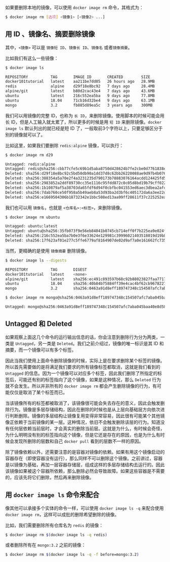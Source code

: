如果要删除本地的镜像，可以使用 `docker image rm` 命令，其格式为：

```bash 
$ docker image rm [选项] <镜像1> [<镜像2> ...]
```

## 用 ID 、镜像名、摘要删除镜像
其中，`<镜像>` 可以是 `镜像短 ID`、`镜像长 ID`、`镜像名` 或者`镜像摘要`。

比如我们有这么一些镜像：

```bash
$ docker image ls

REPOSITORY          TAG       IMAGE ID       CREATED        SIZE
docker101tutorial   latest    aa211be7dd05   26 hours ago   28.9MB
redis               alpine    d29f18e8bc92   7 days ago     28.4MB
alpine/git          latest    b80d2cac43e4   7 days ago     43.6MB
ubuntu              latest    216c552ea5ba   9 days ago     77.8MB
ubuntu              18.04     71cb16d32be4   9 days ago     63.1MB
mongo               3.2       fb885d89ea5c   3 years ago    300MB

```

我们可以用镜像的完整 ID，也称为 `长 ID`，来删除镜像。使用脚本的时候可能会用长 ID，但是人工输入就太累了，所以更多的时候是用 `短 ID` 来删除镜像。`docker image ls` 默认列出的就已经是短 ID 了，一般取前3个字符以上，只要足够区分于别的镜像就可以了。

比如这里，如果我们要删除 `redis:alpine` 镜像，可以执行：

```bash
$ docker image rm d29

Untagged: redis:alpine
Untagged: redis@sha256:cbb77cfe5c69b1d5aba8750d428624b7fe2cbe0d7761838e81f3caa82b852e0f
Deleted: sha256:d29f18e8bc92c5bd50db90a1dd37d8c62bb26220088ae9d97b4b07691f4e5641
Deleted: sha256:388354a5a70e2f4a3231235d790173b78883076164acdd124425fd5d44cd32c0
Deleted: sha256:2983852a2ddf89730cc35e1116c95fdd872c0c05d8bd19b79cff0223b95c971a
Deleted: sha256:1b10879af5a38703da65fdf6d94f0cbfbc041553ed6aec3dbea2afcc0caf2454
Deleted: sha256:7dab760ce50f958a5b49aeb8a53d93ba2d3bf6c405172da6a3ee22d23c49b7a7
Deleted: sha256:e1669504306b18732342e1bbc508ed13aa99ff28611f37c225252ea9b3c7f8c3

```

我们也可以用 `镜像名`，也就是 `<仓库名>:<标签>`，来删除镜像。

```bash
$ docker image rm ubuntu

Untagged: ubuntu:latest
Untagged: ubuntu@sha256:35fb073f9e56eb84041b0745cb714eff0f7b225ea9e024f703cab56aaa5c7720
Deleted: sha256:216c552ea5ba7b0e3f6e33624e129981c39996021403518019d19b8843c27cbc
Deleted: sha256:17f623af01e277c5ffe6779af8164907de02d9af7a0e161662fc735dd64f117b

```

当然，更精确的是使用 `镜像摘要` 删除镜像。

```bash
$ docker image ls --digests

REPOSITORY          TAG       DIGEST                                                                    IMAGE ID       CREATED        SIZE
docker101tutorial   latest    <none>                                                                    aa211be7dd05   26 hours ago   28.9MB
alpine/git          latest    sha256:ec491c893597b68c92b88023827faa771772cfd5e106b76c713fa5e1c75dea84   b80d2cac43e4   7 days ago     43.6MB
ubuntu              18.04     sha256:40b84b75884ff39e4cac4bf62cb9678227b1fbf9dbe3f67ef2a6b073aa4bb529   71cb16d32be4   9 days ago     63.1MB
mongo               3.2       sha256:0463a91d8eff189747348c154507afc7aba045baa40e8d58d8a4c798e71001f3   fb885d89ea5c   3 years ago    300MB

$ docker image rm mongo@sha256:0463a91d8eff189747348c154507afc7aba045baa40e8d58d8a4c798e71001f3

Untagged: mongo@sha256:0463a91d8eff189747348c154507afc7aba045baa40e8d58d8a4c798e71001f3

```

## Untagged 和 Deleted

如果观察上面这几个命令的运行输出信息的话，你会注意到删除行为分为两类，一类是 `Untagged`，另一类是 `Deleted`。我们之前介绍过，镜像的唯一标识是其 ID 和摘要，而一个镜像可以有多个标签。

因此当我们使用上面命令删除镜像的时候，实际上是在要求删除某个标签的镜像。所以首先需要做的是将满足我们要求的所有镜像标签都取消，这就是我们看到的 `Untagged`
的信息。因为一个镜像可以对应多个标签，因此我们删除了所指定的标签后，可能还有别的标签指向了这个镜像，如果是这种情况，那么 `Deleted` 行为就不会发生。所以并非所有的 `docker image rm` 都会产生删除镜像的行为，有可能仅仅是取消了某个标签而已。

当该镜像所有的标签都被取消了，该镜像很可能会失去存在的意义，因此会触发删除行为。镜像是多层存储结构，因此在删除的时候也是从上层向基础层方向依次进行判断删除。镜像的多层结构让镜像复用变得非常容易，因此很有可能某个其他镜像正依赖于当前镜像的某一层。这种情况，依旧不会触发删除该层的行为。知道没有任何层依赖当前层时，才会真实的删除当前层。这就是为什么，有时候会奇怪，为什么明明没有别的标签指向这个镜像，但是它还是存在的原因，也是为什么有时候会发现所删除的层数和自己 `docker pull` 看到的层数不一样的原因。

除了镜像依赖以外，还需要注意的是容器对镜像的依赖。如果有用这个镜像启动的容器存在（即使容器没有运行），那么同样不可以删除这个镜像。之前讲过，容器是以镜像为基础，再加一层容器存储层，组成这样的多层存储结构去运行的。因此该镜像如果被这个容器所依赖，那么删除必然会导致故障。如果这些容器是不需要的，应该先将它们删除，然后再来删除镜像。

## 用 `docker image ls` 命令来配合

像其他可以承接多个实体的命令一样，可以使用 `docker image ls -q` 来配合使用 `docker image rm`，这样可以成批的删除希望删除的镜像。

比如，我们需要删除所有仓库名为 `redis` 的镜像：

```bash 
$ docker image rm $(docker image ls -q redis)
```

或者删除所有在 `mongo:3.2` 之前的镜像：

```bash
$ docker image rm $(docker image ls -q -f before=mongo:3.2)
```

